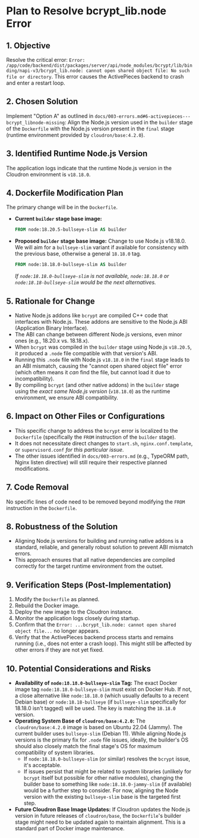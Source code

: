 # Plan to Resolve bcrypt_lib.node Error

## 1. Objective
Resolve the critical error: `Error: /app/code/backend/dist/packages/server/api/node_modules/bcrypt/lib/binding/napi-v3/bcrypt_lib.node: cannot open shared object file: No such file or directory`. This error causes the ActivePieces backend to crash and enter a restart loop.

## 2. Chosen Solution
Implement "Option A" as outlined in `docs/003-errors.md#6-activepieces---bcrypt_libnode-missing`:
Align the Node.js version used in the `builder` stage of the `Dockerfile` with the Node.js version present in the `final` stage (runtime environment provided by `cloudron/base:4.2.0`).

## 3. Identified Runtime Node.js Version
The application logs indicate that the runtime Node.js version in the Cloudron environment is `v18.18.0`.

## 4. Dockerfile Modification Plan

The primary change will be in the `Dockerfile`.

*   **Current `builder` stage base image:**
    ```dockerfile
    FROM node:18.20.5-bullseye-slim AS builder
    ```

*   **Proposed `builder` stage base image:**
    Change to use Node.js v18.18.0. We will aim for a `bullseye-slim` variant if available for consistency with the previous base, otherwise a general `18.18.0` tag.
    ```dockerfile
    FROM node:18.18.0-bullseye-slim AS builder
    ```
    *If `node:18.18.0-bullseye-slim` is not available, `node:18.18.0` or `node:18.18-bullseye-slim` would be the next alternatives.*

## 5. Rationale for Change
*   Native Node.js addons like `bcrypt` are compiled C++ code that interfaces with Node.js. These addons are sensitive to the Node.js ABI (Application Binary Interface).
*   The ABI can change between different Node.js versions, even minor ones (e.g., 18.20.x vs. 18.18.x).
*   When `bcrypt` was compiled in the `builder` stage using Node.js `v18.20.5`, it produced a `.node` file compatible with that version's ABI.
*   Running this `.node` file with Node.js `v18.18.0` in the `final` stage leads to an ABI mismatch, causing the "cannot open shared object file" error (which often means it *can* find the file, but cannot load it due to incompatibility).
*   By compiling `bcrypt` (and other native addons) in the `builder` stage using the *exact same Node.js version* (`v18.18.0`) as the runtime environment, we ensure ABI compatibility.

## 6. Impact on Other Files or Configurations
*   This specific change to address the `bcrypt` error is localized to the `Dockerfile` (specifically the `FROM` instruction of the `builder` stage).
*   It does not necessitate direct changes to `start.sh`, `nginx.conf.template`, or `supervisord.conf` *for this particular issue*.
*   The other issues identified in `docs/003-errors.md` (e.g., TypeORM path, Nginx listen directive) will still require their respective planned modifications.

## 7. Code Removal
No specific lines of code need to be removed beyond modifying the `FROM` instruction in the `Dockerfile`.

## 8. Robustness of the Solution
*   Aligning Node.js versions for building and running native addons is a standard, reliable, and generally robust solution to prevent ABI mismatch errors.
*   This approach ensures that all native dependencies are compiled correctly for the target runtime environment from the outset.

## 9. Verification Steps (Post-Implementation)
1.  Modify the `Dockerfile` as planned.
2.  Rebuild the Docker image.
3.  Deploy the new image to the Cloudron instance.
4.  Monitor the application logs closely during startup.
5.  Confirm that the `Error: ...bcrypt_lib.node: cannot open shared object file...` no longer appears.
6.  Verify that the ActivePieces backend process starts and remains running (i.e., does not enter a crash loop). This might still be affected by other errors if they are not yet fixed.

## 10. Potential Considerations and Risks
*   **Availability of `node:18.18.0-bullseye-slim` Tag:** The exact Docker image tag `node:18.18.0-bullseye-slim` must exist on Docker Hub. If not, a close alternative like `node:18.18.0` (which usually defaults to a recent Debian base) or `node:18.18-bullseye` (if `bullseye-slim` specifically for 18.18.0 isn't tagged) will be used. The key is matching the `18.18.0` version.
*   **Operating System Base of `cloudron/base:4.2.0`:** The `cloudron/base:4.2.0` image is based on Ubuntu 22.04 (Jammy). The current builder uses `bullseye-slim` (Debian 11). While aligning Node.js versions is the primary fix for `.node` file issues, ideally, the builder's OS should also closely match the final stage's OS for maximum compatibility of system libraries.
    *   If `node:18.18.0-bullseye-slim` (or similar) resolves the `bcrypt` issue, it's acceptable.
    *   If issues persist that might be related to system libraries (unlikely for `bcrypt` itself but possible for other native modules), changing the builder base to something like `node:18.18.0-jammy-slim` (if available) would be a further step to consider. For now, aligning the Node version with the existing `bullseye-slim` base is the targeted first step.
*   **Future Cloudron Base Image Updates:** If Cloudron updates the Node.js version in future releases of `cloudron/base`, the `Dockerfile`'s builder stage might need to be updated again to maintain alignment. This is a standard part of Docker image maintenance.
